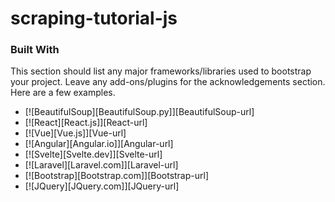 # scraping-tutorial-js

### Built With

This section should list any major frameworks/libraries used to bootstrap your project. Leave any add-ons/plugins for the acknowledgements section. Here are a few examples.

* [![BeautifulSoup][BeautifulSoup.py]][BeautifulSoup-url]
* [![React][React.js]][React-url]
* [![Vue][Vue.js]][Vue-url]
* [![Angular][Angular.io]][Angular-url]
* [![Svelte][Svelte.dev]][Svelte-url]
* [![Laravel][Laravel.com]][Laravel-url]
* [![Bootstrap][Bootstrap.com]][Bootstrap-url]
* [![JQuery][JQuery.com]][JQuery-url]
